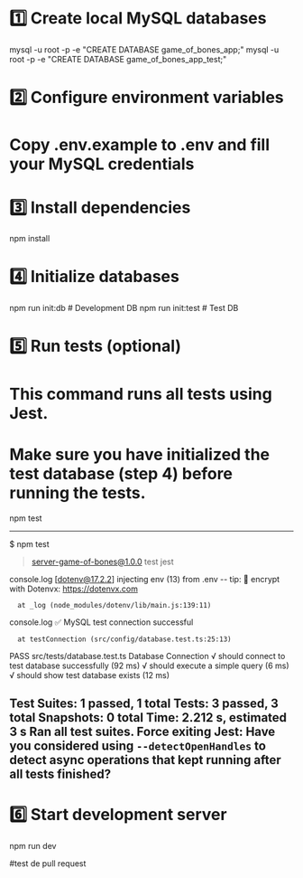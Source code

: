 # 1️⃣ Create local MySQL databases
mysql -u root -p -e "CREATE DATABASE game_of_bones_app;"
mysql -u root -p -e "CREATE DATABASE game_of_bones_app_test;"

# 2️⃣ Configure environment variables
# Copy .env.example to .env and fill your MySQL credentials

# 3️⃣ Install dependencies
npm install

# 4️⃣ Initialize databases
npm run init:db      # Development DB
npm run init:test    # Test DB

# 5️⃣ Run tests (optional)
# This command runs all tests using Jest.
# Make sure you have initialized the test database (step 4) before running the tests.
npm test

-------------------------------------------------------------------
$ npm test

> server-game-of-bones@1.0.0 test
> jest

  console.log
    [dotenv@17.2.2] injecting env (13) from .env -- tip: 🔐 encrypt with Dotenvx: https://dotenvx.com

      at _log (node_modules/dotenv/lib/main.js:139:11)

  console.log
    ✅ MySQL test connection successful

      at testConnection (src/config/database.test.ts:25:13)

 PASS  src/tests/database.test.ts
  Database Connection
    √ should connect to test database successfully (92 ms)
    √ should execute a simple query (6 ms)
    √ should show test database exists (12 ms)

Test Suites: 1 passed, 1 total
Tests:       3 passed, 3 total
Snapshots:   0 total
Time:        2.212 s, estimated 3 s
Ran all test suites.
Force exiting Jest: Have you considered using `--detectOpenHandles` to detect async operations that kept running after all tests finished?
-------------------------------------------------------------------


# 6️⃣ Start development server
npm run dev

#test de pull request